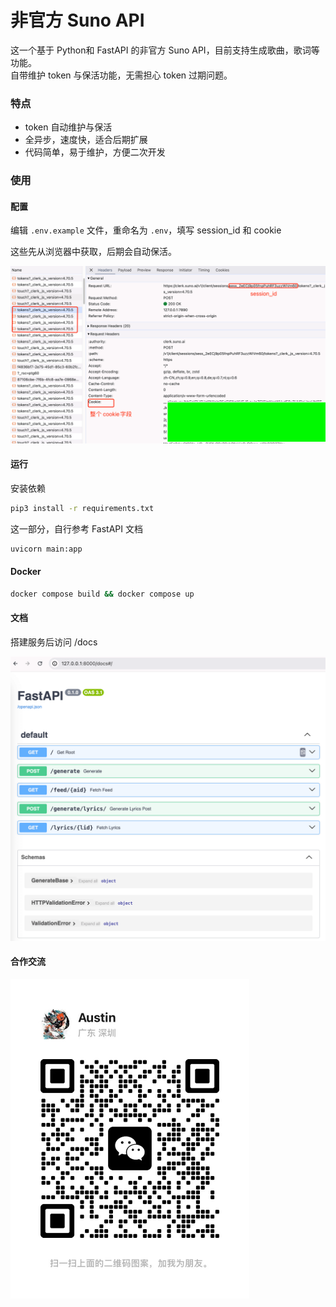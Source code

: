 # 非官方 Suno API

这一个基于 Python和 FastAPI 的非官方 Suno API，目前支持生成歌曲，歌词等功能。  
自带维护 token 与保活功能，无需担心 token 过期问题。

### 特点

- token 自动维护与保活
- 全异步，速度快，适合后期扩展
- 代码简单，易于维护，方便二次开发

### 使用

#### 配置

编辑 `.env.example` 文件，重命名为 `.env`，填写 session_id 和 cookie

这些先从浏览器中获取，后期会自动保活。

![cookie](./images/cover.png)

#### 运行

安装依赖

```bash
pip3 install -r requirements.txt
```

这一部分，自行参考 FastAPI 文档

```bash
uvicorn main:app 
```

#### Docker

```bash
docker compose build && docker compose up
```

#### 文档

搭建服务后访问 /docs

![docs](./images/docs.png)


#### 合作交流

<img src="./images/wechat.jpg" width="382px" height="511px" />
